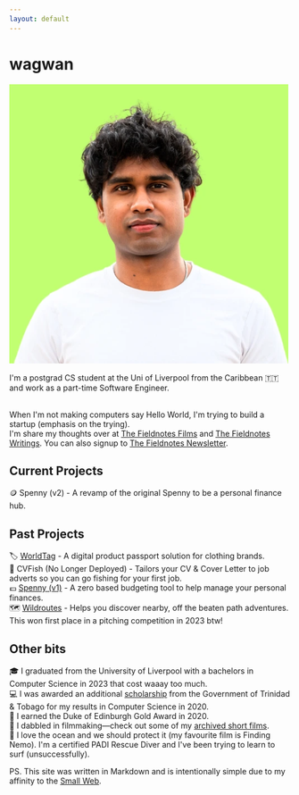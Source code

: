 ```yaml
---
layout: default
---
```


# wagwan

![image](/assets/home.webp)

I'm a postgrad CS student at the Uni of Liverpool from the Caribbean 🇹🇹 and work as a part-time Software Engineer.<br /><br />

When I'm not making computers say Hello World, I'm trying to build a startup (emphasis on the trying). <br />
I'm share my thoughts over at [The Fieldnotes Films](/films) and [The Fieldnotes Writings](/writings). You can also signup to [The Fieldnotes Newsletter](https://marcbeep.substack.com).

## Current Projects

🪙 Spenny (v2) - A revamp of the original Spenny to be a personal finance hub.<br/>

## Past Projects

🏷️ [WorldTag](https://worldtag.co.uk) - A digital product passport solution for clothing brands.<br />
🎣 CVFish (No Longer Deployed) - Tailors your CV & Cover Letter to job adverts so you can go fishing for your first job.<br />
💷 [Spenny (v1)](https://github.com/marcbeep/spenny) - A zero based budgeting tool to help manage your personal finances.<br/>
🗺️ [Wildroutes](https://news.liverpool.ac.uk/2023/05/10/enterprising-students-win-design-your-future-awards/) - Helps you discover nearby, off the beaten path adventures. This won first place in a pitching competition in 2023 btw!

## Other bits

🎓 I graduated from the University of Liverpool with a bachelors in Computer Science in 2023 that cost waaay too much.<br/>
💻 I was awarded an additional [scholarship](https://napcol.bluechiptt.com/scholarships-2020/) from the Government of Trinidad & Tobago for my results in Computer Science in 2020.<br/>
🏅 I earned the Duke of Edinburgh Gold Award in 2020.<br/>
🎥 I dabbled in filmmaking—check out some of my [archived short films](https://youtube.com/@Marcbeep).<br/>
🌊 I love the ocean and we should protect it (my favourite film is Finding Nemo). I'm a certified PADI Rescue Diver and I've been trying to learn to surf (unsuccessfully).<br/>

PS. This site was written in Markdown and is intentionally simple due to my affinity to the [Small Web](https://benhoyt.com/writings/the-small-web-is-beautiful/).
